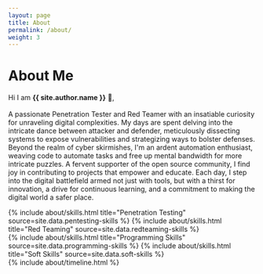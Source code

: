 ```yaml
---
layout: page
title: About
permalink: /about/
weight: 3
---
```


# **About Me**

Hi I am **{{ site.author.name }}** :wave:,<br><br>
A passionate Penetration Tester and Red Teamer with an insatiable curiosity for unraveling digital complexities. My days are spent delving into the intricate dance between attacker and defender, meticulously dissecting systems to expose vulnerabilities and strategizing ways to bolster defenses. Beyond the realm of cyber skirmishes, I'm an ardent automation enthusiast, weaving code to automate tasks and free up mental bandwidth for more intricate puzzles. A fervent supporter of the open source community, I find joy in contributing to projects that empower and educate. Each day, I step into the digital battlefield armed not just with tools, but with a thirst for innovation, a drive for continuous learning, and a commitment to making the digital world a safer place. 

<div class="row">
{% include about/skills.html title="Penetration Testing" source=site.data.pentesting-skills %}
{% include about/skills.html title="Red Teaming" source=site.data.redteaming-skills %}
</div>

<div class="row">
{% include about/skills.html title="Programming Skills" source=site.data.programming-skills %}
{% include about/skills.html title="Soft Skills" source=site.data.soft-skills %}
</div>

<div class="row">
{% include about/timeline.html %}
</div>